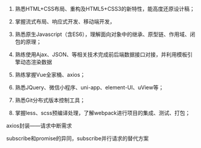 1. 熟悉HTML+CSS布局、重构及HTML5+CSS3的新特性，能高度还原设计稿；

2. 掌握流式布局、响应式开发、移动端开发， 

3. 熟悉原生Javascript（含ES6），理解面向对象中的继承、原型链、作用域、闭包的原理；

4. 熟练使用Ajax、JSON、等相关技术完成前后端数据接口对接，并利用模板引擎动态渲染数据

5. 熟练掌握Vue全家桶、axios；

6. 熟悉JQuery、微信小程序、uni-app、element-UI、uView等；

7. 熟悉Git分布式版本控制工具；

8. 掌握less、scss预编译处理，了解webpack进行项目的集成、测试、打包；

axios封装——请求中断需求

subscribe和promise的异同，subscribe并行请求的替代方案